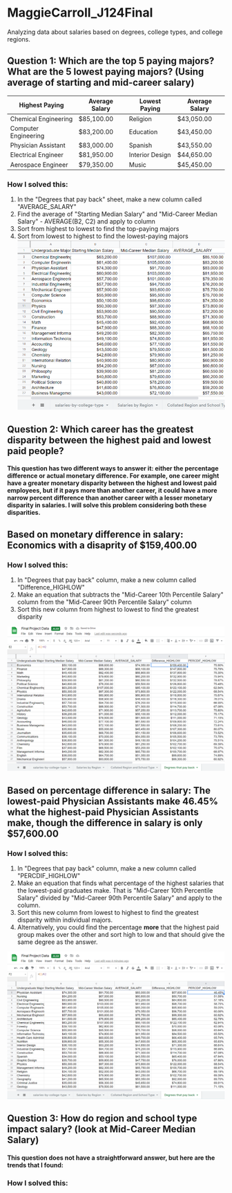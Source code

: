 # MaggieCarroll_J124Final
Analyzing data about salaries based on degrees, college types, and college regions. 

## Question 1: Which are the top 5 paying majors? What are the 5 lowest paying majors? (Using average of starting and mid-career salary)
|  Highest Paying  |  Average Salary  |  Lowest Paying  |  Average Salary  |
| --- | --- | --- | --- |
| Chemical Engineering | $85,100.00 | Religion | $43,050.00 |
| Computer Engineering | $83,200.00 | Education | $43,450.00 |
| Physician Assistant | $83,000.00 | Spanish | $43,550.00 |
| Electrical Engineer | $81,950.00 | Interior Design | $44,650.00 |
| Aerospace Engineer | $79,350.00 | Music | $45,450.00 |

### How I solved this:
1. In the "Degrees that pay back" sheet, make a new column called "AVERAGE_SALARY"
2. Find the average of "Starting Median Salary" and "Mid-Career Median Salary" - AVERAGE(B2, C2) and apply to column
3. Sort from highest to lowest to find the top-paying majors
4. Sort from lowest to highest to find the lowest-paying majors
!['Q1', 'Question1'](Screenshot_Q1.jpg)


## Question 2: Which career has the greatest disparity between the highest paid and lowest paid people? 
#### This question has two different ways to answer it: either the percentage difference or actual monetary difference. For example, one career might have a greater monetary disparity between the highest and lowest paid employees, but if it pays more than another career, it could have a more narrow percent difference than another career with a lesser monetary disparity in salaries. I will solve this problem considering both these disparities.

## Based on monetary difference in salary: Economics with a disaprity of $159,400.00
### How I solved this:
1. In "Degrees that pay back" column, make a new column called "Difference_HIGHLOW"
2. Make an equation that subtracts the "Mid-Career 10th Percentile Salary" column from the "Mid-Career 90th Percentile Salary" column
3. Sort this new column from highest to lowest to find the greatest disparity

!['Q2P1', 'Question2_Part1'](Screenshot_Q2_P1.jpg)

## Based on percentage difference in salary: The lowest-paid Physician Assistants make 46.45% what the highest-paid Physician Assistants make, though the difference in salary is only $57,600.00
### How I solved this: 
1. In "Degrees that pay back" column, make a new column called "PERCDIF_HIGHLOW"
2. Make an equation that finds what percentage of the highest salaries that the lowest-paid graduates make. That is "Mid-Career 10th Percentile Salary" divided by "Mid-Career 90th Percentile Salary" and apply to the column.
3. Sort this new column from lowest to highest to find the greatest disparity within individual majors. 
4. Alternatively, you could find the percentage __more__ that the highest paid group makes over the other and sort high to low and that should give the same degree as the answer.

!['Q2P2', 'Question2_Part2'](Screenshot_Q2_P2.jpg)

## Question 3: How do region and school type impact salary? (look at Mid-Career Median Salary)
#### This question does not have a straightforward answer, but here are the trends that I found:

### How I solved this: 


